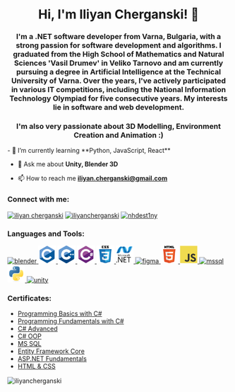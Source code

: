 <h1 align="center">Hi, I'm Iliyan Cherganski! 👋</h1>
<h3 align="center">I'm a .NET software developer from Varna, Bulgaria, with a strong passion for software development and algorithms. I graduated from the High School of Mathematics and Natural Sciences 'Vasil Drumev' in Veliko Tarnovo and am currently pursuing a degree in Artificial Intelligence at the Technical University of Varna. Over the years, I've actively participated in various IT competitions, including the National Information Technology Olympiad for five consecutive years. My interests lie in software and web development.</h3>
<h3 align="center">I'm also very passionate about 3D Modelling, Environment Creation and Animation :) </h3>
- 🌱 I’m currently learning **Python, JavaScript, React**

- 💬 Ask me about **Unity, Blender 3D**

- 📫 How to reach me **iliyan.cherganski@gmail.com**

<h3 align="left">Connect with me:</h3>
<p align="left">
<a href="https://linkedin.com/in/iliyan cherganski" target="blank"><img align="center" src="https://raw.githubusercontent.com/rahuldkjain/github-profile-readme-generator/master/src/images/icons/Social/linked-in-alt.svg" alt="iliyan cherganski" height="30" width="40" /></a>
<a href="https://instagram.com/iliyancherganski" target="blank"><img align="center" src="https://raw.githubusercontent.com/rahuldkjain/github-profile-readme-generator/master/src/images/icons/Social/instagram.svg" alt="iliyancherganski" height="30" width="40" /></a>
<a href="https://discord.gg/nhdest1ny" target="blank"><img align="center" src="https://raw.githubusercontent.com/rahuldkjain/github-profile-readme-generator/master/src/images/icons/Social/discord.svg" alt="nhdest1ny" height="30" width="40" /></a>
</p>

<h3 align="left">Languages and Tools:</h3>
<p align="left"> <a href="https://www.blender.org/" target="_blank" rel="noreferrer"> <img src="https://download.blender.org/branding/community/blender_community_badge_white.svg" alt="blender" width="40" height="40"/> </a> <a href="https://www.cprogramming.com/" target="_blank" rel="noreferrer"> <img src="https://raw.githubusercontent.com/devicons/devicon/master/icons/c/c-original.svg" alt="c" width="40" height="40"/> </a> <a href="https://www.w3schools.com/cpp/" target="_blank" rel="noreferrer"> <img src="https://raw.githubusercontent.com/devicons/devicon/master/icons/cplusplus/cplusplus-original.svg" alt="cplusplus" width="40" height="40"/> </a> <a href="https://www.w3schools.com/cs/" target="_blank" rel="noreferrer"> <img src="https://raw.githubusercontent.com/devicons/devicon/master/icons/csharp/csharp-original.svg" alt="csharp" width="40" height="40"/> </a> <a href="https://www.w3schools.com/css/" target="_blank" rel="noreferrer"> <img src="https://raw.githubusercontent.com/devicons/devicon/master/icons/css3/css3-original-wordmark.svg" alt="css3" width="40" height="40"/> </a> <a href="https://dotnet.microsoft.com/" target="_blank" rel="noreferrer"> <img src="https://raw.githubusercontent.com/devicons/devicon/master/icons/dot-net/dot-net-original-wordmark.svg" alt="dotnet" width="40" height="40"/> </a> <a href="https://www.figma.com/" target="_blank" rel="noreferrer"> <img src="https://www.vectorlogo.zone/logos/figma/figma-icon.svg" alt="figma" width="40" height="40"/> </a> <a href="https://www.w3.org/html/" target="_blank" rel="noreferrer"> <img src="https://raw.githubusercontent.com/devicons/devicon/master/icons/html5/html5-original-wordmark.svg" alt="html5" width="40" height="40"/> </a> <a href="https://developer.mozilla.org/en-US/docs/Web/JavaScript" target="_blank" rel="noreferrer"> <img src="https://raw.githubusercontent.com/devicons/devicon/master/icons/javascript/javascript-original.svg" alt="javascript" width="40" height="40"/> </a> <a href="https://www.microsoft.com/en-us/sql-server" target="_blank" rel="noreferrer"> <img src="https://www.svgrepo.com/show/303229/microsoft-sql-server-logo.svg" alt="mssql" width="40" height="40"/> </a> <a href="https://www.python.org" target="_blank" rel="noreferrer"> <img src="https://raw.githubusercontent.com/devicons/devicon/master/icons/python/python-original.svg" alt="python" width="40" height="40"/> </a> <a href="https://unity.com/" target="_blank" rel="noreferrer"> <img src="https://www.vectorlogo.zone/logos/unity3d/unity3d-icon.svg" alt="unity" width="40" height="40"/> </a> </p>

<h3 align="left">Certificates:</h3>
<ul>
  <li> <a href="https://softuni.bg/certificates/certificates/converttoimage/118104?code=a0283584">Programming Basics with C# </a></li>
  <li> <a href="https://softuni.bg/certificates/certificates/converttoimage/139492?code=292e76b4">Programming Fundamentals with C# </a></li>
  <li> <a href="https://softuni.bg/certificates/certificates/converttoimage/144004?code=1419545d">C# Advanced </a></li>
  <li> <a href="https://softuni.bg/certificates/certificates/converttoimage/150763?code=90ffc909">C# OOP </a></li>
  <li> <a href="https://softuni.bg/certificates/certificates/converttoimage/157826?code=da6fc46b">MS SQL </a></li>
  <li> <a href="https://softuni.bg/certificates/certificates/converttoimage/164857?code=5eb0b250">Entity Framework Core </a></li>
  <li> <a href="https://softuni.bg/certificates/certificates/converttoimage/215328?code=9d5a9e72">ASP.NET Fundamentals </a></li>
  <li> <a href="https://softuni.bg/certificates/certificates/converttoimage/218591?code=b424b50c">HTML & CSS </a></li>
</ul>


<p><img align="center" src="https://github-readme-stats.vercel.app/api/top-langs?username=iliyancherganski&show_icons=true&locale=en&layout=compact" alt="iliyancherganski" /></p>
